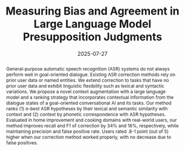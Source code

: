 ---
title: "Measuring Bias and Agreement in Large Language Model Presupposition Judgments"
collection: publications
permalink: /publication/2025-01-20-Contextual-ASR-Handling-with-LLMs-Augmentation-for-Goal-Oriented-Conversational-AI
date: 2025-07-27
venue: 'In the Proceedings of the 31st International Conference on Computational Linguistics: Industry Track'
venueinformal: 'COLING Industry Track 2025'
citation: 'Yuya Asano, Sabit Hassan, Paras Sharma, Anthony B. Sicilia, Katherine Atwell, Diane Litman, and Malihe Alikhani. 2025. Proceedings of the 31st International Conference on Computational Linguistics: Industry Track, Abu Dhabi. Association for Computational Linguistics.'
authors: 'Yuya Asano, Sabit Hassan, Paras Sharma, Anthony B. Sicilia, Katherine Atwell, Diane Litman, and Malihe Alikhani'
paperurl: https://aclanthology.org/anthology-files/pdf/coling/2025.coling-industry.32.pdf
abstract: "General-purpose automatic speech recognition (ASR) systems do not always perform well in goal-oriented dialogue. Existing ASR correction methods rely on prior user data or named entities. We extend correction to tasks that have no prior user data and exhibit linguistic flexibility such as lexical and syntactic variations. We propose a novel context augmentation with a large language model and a ranking strategy that incorporates contextual information from the dialogue states of a goal-oriented conversational AI and its tasks. Our method ranks (1) n-best ASR hypotheses by their lexical and semantic similarity with context and (2) context by phonetic correspondence with ASR hypotheses. Evaluated in home improvement and cooking domains with real-world users, our method improves recall and F1 of correction by 34% and 16%, respectively, while maintaining precision and false positive rate. Users rated .8-1 point (out of 5) higher when our correction method worked properly, with no decrease due to false positives."
---